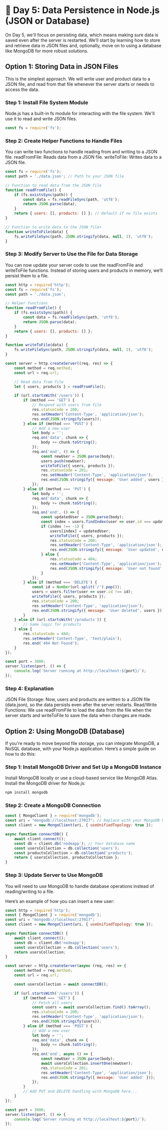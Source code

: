 # 📅 Day 5: Data Persistence in Node.js (JSON or Database)

On Day 5, we'll focus on persisting data, which means making sure data is saved even after the server is restarted. We’ll start by learning how to store and retrieve data in JSON files and, optionally, move on to using a database like MongoDB for more robust solutions.

## Option 1: Storing Data in JSON Files
This is the simplest approach. We will write user and product data to a JSON file, and read from that file whenever the server starts or needs to access the data.

### Step 1: Install File System Module
Node.js has a built-in fs module for interacting with the file system. We'll use it to read and write JSON files.

```javascript
const fs = require('fs');
```
### Step 2: Create Helper Functions to Handle Files
You can write two functions to handle reading from and writing to a JSON file.
readFromFile: Reads data from a JSON file.
writeToFile: Writes data to a JSON file.
```javascript
const fs = require('fs');
const path = './data.json'; // Path to your JSON file

// Function to read data from the JSON file
function readFromFile() {
    if (fs.existsSync(path)) {
        const data = fs.readFileSync(path, 'utf8');
        return JSON.parse(data);
    }
    return { users: [], products: [] }; // Default if no file exists
}

// Function to write data to the JSON file+
function writeToFile(data) {
    fs.writeFileSync(path, JSON.stringify(data, null, 2), 'utf8');
}
```
### Step 3: Modify Server to Use the File for Data Storage
You can now update your server code to use the readFromFile and writeToFile functions. Instead of storing users and products in memory, we’ll persist them to a file.

```javascript
const http = require('http');
const fs = require('fs');
const path = './data.json';

// Helper functions
function readFromFile() {
    if (fs.existsSync(path)) {
        const data = fs.readFileSync(path, 'utf8');
        return JSON.parse(data);
    }
    return { users: [], products: [] };
}

function writeToFile(data) {
    fs.writeFileSync(path, JSON.stringify(data, null, 2), 'utf8');
}

const server = http.createServer((req, res) => {
    const method = req.method;
    const url = req.url;

    // Read data from file
    let { users, products } = readFromFile();

    if (url.startsWith('/users')) {
        if (method === 'GET') {
            // Respond with users from file
            res.statusCode = 200;
            res.setHeader('Content-Type', 'application/json');
            res.end(JSON.stringify(users));
        } else if (method === 'POST') {
            // Add a new user
            let body = '';
            req.on('data', chunk => {
                body += chunk.toString();
            });
            req.on('end', () => {
                const newUser = JSON.parse(body);
                users.push(newUser);
                writeToFile({ users, products });
                res.statusCode = 201;
                res.setHeader('Content-Type', 'application/json');
                res.end(JSON.stringify({ message: 'User added', users }));
            });
        } else if (method === 'PUT') {
            let body = '';
            req.on('data', chunk => {
                body += chunk.toString();
            });
            req.on('end', () => {
                const updatedUser = JSON.parse(body);
                const index = users.findIndex(user => user.id === updatedUser.id);
                if (index !== -1) {
                    users[index] = updatedUser;
                    writeToFile({ users, products });
                    res.statusCode = 200;
                    res.setHeader('Content-Type', 'application/json');
                    res.end(JSON.stringify({ message: 'User updated', users }));
                } else {
                    res.statusCode = 404;
                    res.setHeader('Content-Type', 'application/json');
                    res.end(JSON.stringify({ message: 'User not found' }));
                }
            });
        } else if (method === 'DELETE') {
            const id = Number(url.split('/').pop());
            users = users.filter(user => user.id !== id);
            writeToFile({ users, products });
            res.statusCode = 200;
            res.setHeader('Content-Type', 'application/json');
            res.end(JSON.stringify({ message: 'User deleted', users }));
        }
    } else if (url.startsWith('/products')) {
        // Same logic for products
    } else {
        res.statusCode = 404;
        res.setHeader('Content-Type', 'text/plain');
        res.end('404 Not Found');
    }
});

const port = 3000;
server.listen(port, () => {
    console.log(`Server running at http://localhost:${port}/`);
});
``` 
### Step 4: Explanation
JSON File Storage:
Now, users and products are written to a JSON file (data.json), so the data persists even after the server restarts.
Read/Write Functions:
We use readFromFile to load the data from the file when the server starts and writeToFile to save the data when changes are made.
## Option 2: Using MongoDB (Database)
If you're ready to move beyond file storage, you can integrate MongoDB, a NoSQL database, with your Node.js application. Here’s a simple guide on how to do this:

### Step 1: Install MongoDB Driver and Set Up a MongoDB Instance
Install MongoDB locally or use a cloud-based service like MongoDB Atlas.
Install the MongoDB driver for Node.js:
```bash
npm install mongodb
```
### Step 2: Create a MongoDB Connection
```javascript
const { MongoClient } = require('mongodb');
const uri = "mongodb://localhost:27017"; // Replace with your MongoDB URI
const client = new MongoClient(uri, { useUnifiedTopology: true });

async function connectDB() {
    await client.connect();
    const db = client.db('nodeapp'); // Your database name
    const usersCollection = db.collection('users');
    const productsCollection = db.collection('products');
    return { usersCollection, productsCollection };
}
```

### Step 3: Update Server to Use MongoDB
You will need to use MongoDB to handle database operations instead of reading/writing to a file.

Here’s an example of how you can insert a new user:

```javascript
const http = require('http');
const { MongoClient } = require('mongodb');
const uri = "mongodb://localhost:27017";
const client = new MongoClient(uri, { useUnifiedTopology: true });

async function connectDB() {
    await client.connect();
    const db = client.db('nodeapp');
    const usersCollection = db.collection('users');
    return usersCollection;
}

const server = http.createServer(async (req, res) => {
    const method = req.method;
    const url = req.url;

    const usersCollection = await connectDB();

    if (url.startsWith('/users')) {
        if (method === 'GET') {
            // Fetch all users
            const users = await usersCollection.find().toArray();
            res.statusCode = 200;
            res.setHeader('Content-Type', 'application/json');
            res.end(JSON.stringify(users));
        } else if (method === 'POST') {
            // Add a new user
            let body = '';
            req.on('data', chunk => {
                body += chunk.toString();
            });
            req.on('end', async () => {
                const newUser = JSON.parse(body);
                await usersCollection.insertOne(newUser);
                res.statusCode = 201;
                res.setHeader('Content-Type', 'application/json');
                res.end(JSON.stringify({ message: 'User added' }));
            });
        } 
        // Add PUT and DELETE handling with MongoDB here...
    }
});

const port = 3000;
server.listen(port, () => {
    console.log(`Server running at http://localhost:${port}/`);
});
```
